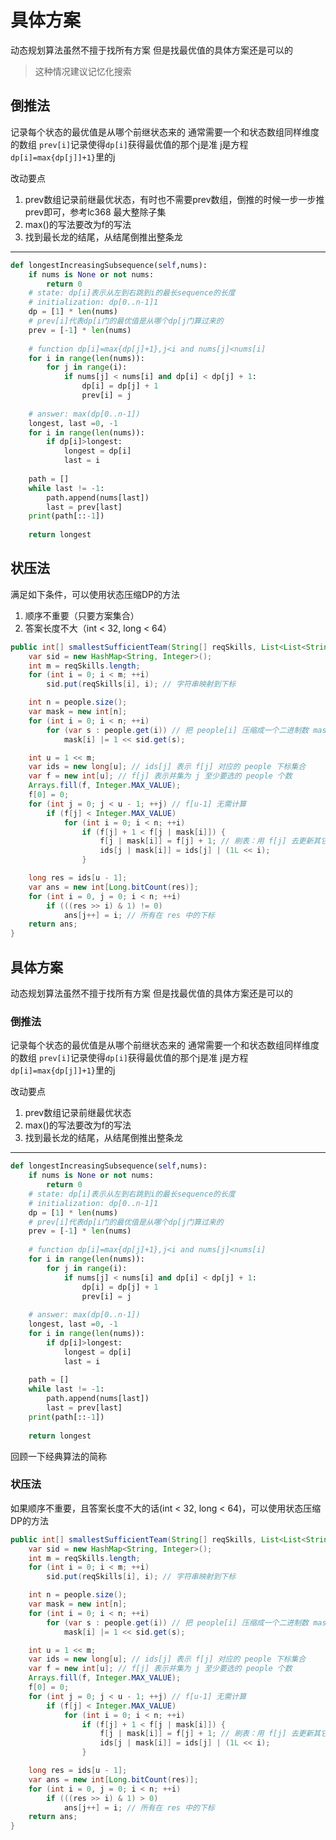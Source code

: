 # 具体方案

动态规划算法虽然不擅于找所有方案
但是找最优值的具体方案还是可以的

> 这种情况建议记忆化搜索

## 倒推法

记录每个状态的最优值是从哪个前继状态来的
通常需要一个和状态数组同样维度的数组
`prev[i]`记录使得`dp[i]`获得最优值的那个j是准
j是方程`dp[i]=max{dp[j]]+1}`里的j

改动要点

1. prev数组记录前继最优状态，有时也不需要prev数组，倒推的时候一步一步推prev即可，参考lc368 最大整除子集
2. max()的写法要改为f的写法
3. 找到最长龙的结尾，从结尾倒推出整条龙

---

```python
def longestIncreasingSubsequence(self,nums):
    if nums is None or not nums:
    	return 0
    # state: dp[i]表示从左到右跳到i的最长sequence的长度
    # initialization: dp[0..n-1]1
    dp = [1] * len(nums)
    # prev[i]代表dp[i门的最优值是从哪个dp[j门算过来的
    prev = [-1] * len(nums)
    
    # function dp[i]=max{dp[j]+1},j<i and nums[j]<nums[i]
    for i in range(len(nums)):
        for j in range(i):
            if nums[j] < nums[i] and dp[i] < dp[j] + 1:
                dp[i] = dp[j] + 1
                prev[i] = j
                
    # answer: max(dp[0..n-1])
    longest, last =0, -1
    for i in range(len(nums)):
        if dp[i]>longest:
            longest = dp[i]
            last = i
	
    path = []
    while last != -1:
        path.append(nums[last])
        last = prev[last]
	print(path[::-1])
    
    return longest
```

## 状压法

满足如下条件，可以使用状态压缩DP的方法

1. 顺序不重要（只要方案集合）
2. 答案长度不大（int < 32, long < 64）

```java
public int[] smallestSufficientTeam(String[] reqSkills, List<List<String>> people) {
    var sid = new HashMap<String, Integer>();
    int m = reqSkills.length;
    for (int i = 0; i < m; ++i)
        sid.put(reqSkills[i], i); // 字符串映射到下标

    int n = people.size();
    var mask = new int[n];
    for (int i = 0; i < n; ++i)
        for (var s : people.get(i)) // 把 people[i] 压缩成一个二进制数 mask[i]
            mask[i] |= 1 << sid.get(s);

    int u = 1 << m;
    var ids = new long[u]; // ids[j] 表示 f[j] 对应的 people 下标集合
    var f = new int[u]; // f[j] 表示并集为 j 至少要选的 people 个数
    Arrays.fill(f, Integer.MAX_VALUE);
    f[0] = 0;
    for (int j = 0; j < u - 1; ++j) // f[u-1] 无需计算
        if (f[j] < Integer.MAX_VALUE)
            for (int i = 0; i < n; ++i)
                if (f[j] + 1 < f[j | mask[i]]) {
                    f[j | mask[i]] = f[j] + 1; // 刷表：用 f[j] 去更新其它状态
                    ids[j | mask[i]] = ids[j] | (1L << i);
                }

    long res = ids[u - 1];
    var ans = new int[Long.bitCount(res)];
    for (int i = 0, j = 0; i < n; ++i)
        if (((res >> i) & 1) != 0)
            ans[j++] = i; // 所有在 res 中的下标
    return ans;
}
```

## 具体方案

动态规划算法虽然不擅于找所有方案
但是找最优值的具体方案还是可以的

### 倒推法

记录每个状态的最优值是从哪个前继状态来的
通常需要一个和状态数组同样维度的数组
`prev[i]`记录使得`dp[i]`获得最优值的那个j是准
j是方程`dp[i]=max{dp[j]]+1}`里的j

改动要点

1. prev数组记录前继最优状态
2. max()的写法要改为f的写法
3. 找到最长龙的结尾，从结尾倒推出整条龙

---

```python
def longestIncreasingSubsequence(self,nums):
    if nums is None or not nums:
    	return 0
    # state: dp[i]表示从左到右跳到i的最长sequence的长度
    # initialization: dp[0..n-1]1
    dp = [1] * len(nums)
    # prev[i]代表dp[i门的最优值是从哪个dp[j门算过来的
    prev = [-1] * len(nums)
    
    # function dp[i]=max{dp[j]+1},j<i and nums[j]<nums[i]
    for i in range(len(nums)):
        for j in range(i):
            if nums[j] < nums[i] and dp[i] < dp[j] + 1:
                dp[i] = dp[j] + 1
                prev[i] = j
                
    # answer: max(dp[0..n-1])
    longest, last =0, -1
    for i in range(len(nums)):
        if dp[i]>longest:
            longest = dp[i]
            last = i
	
    path = []
    while last != -1:
        path.append(nums[last])
        last = prev[last]
	print(path[::-1])
    
    return longest
```

回顾一下经典算法的简称

### 状压法

如果顺序不重要，且答案长度不大的话(int < 32, long < 64)，可以使用状态压缩DP的方法

```java
public int[] smallestSufficientTeam(String[] reqSkills, List<List<String>> people) {
    var sid = new HashMap<String, Integer>();
    int m = reqSkills.length;
    for (int i = 0; i < m; ++i)
        sid.put(reqSkills[i], i); // 字符串映射到下标

    int n = people.size();
    var mask = new int[n];
    for (int i = 0; i < n; ++i)
        for (var s : people.get(i)) // 把 people[i] 压缩成一个二进制数 mask[i]
            mask[i] |= 1 << sid.get(s);

    int u = 1 << m;
    var ids = new long[u]; // ids[j] 表示 f[j] 对应的 people 下标集合
    var f = new int[u]; // f[j] 表示并集为 j 至少要选的 people 个数
    Arrays.fill(f, Integer.MAX_VALUE);
    f[0] = 0;
    for (int j = 0; j < u - 1; ++j) // f[u-1] 无需计算
        if (f[j] < Integer.MAX_VALUE)
            for (int i = 0; i < n; ++i)
                if (f[j] + 1 < f[j | mask[i]]) {
                    f[j | mask[i]] = f[j] + 1; // 刷表：用 f[j] 去更新其它状态
                    ids[j | mask[i]] = ids[j] | (1L << i);
                }

    long res = ids[u - 1];
    var ans = new int[Long.bitCount(res)];
    for (int i = 0, j = 0; i < n; ++i)
        if (((res >> i) & 1) > 0)
            ans[j++] = i; // 所有在 res 中的下标
    return ans;
}
```

